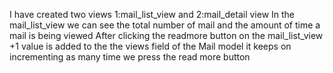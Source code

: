 I have created two views 1:mail_list_view and 2:mail_detail view 
  In the mail_list_view we can see the total number of mail and the amount of time a mail is being viewed 
    After clicking the readmore button on the mail_list_view +1 value is added to the the views field of the Mail model it keeps on incrementing as many time we press the read more button 

